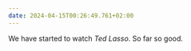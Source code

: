 ```yaml
---
date: 2024-04-15T00:26:49.761+02:00
---
```


We have started to watch _Ted Lasso_.
So far so good.
